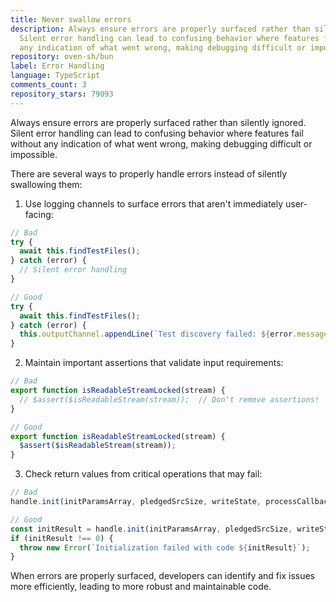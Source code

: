 ```yaml
---
title: Never swallow errors
description: Always ensure errors are properly surfaced rather than silently ignored.
  Silent error handling can lead to confusing behavior where features fail without
  any indication of what went wrong, making debugging difficult or impossible.
repository: oven-sh/bun
label: Error Handling
language: TypeScript
comments_count: 3
repository_stars: 79093
---
```


Always ensure errors are properly surfaced rather than silently ignored. Silent error handling can lead to confusing behavior where features fail without any indication of what went wrong, making debugging difficult or impossible.

There are several ways to properly handle errors instead of silently swallowing them:

1. Use logging channels to surface errors that aren't immediately user-facing:
```typescript
// Bad
try {
  await this.findTestFiles();
} catch (error) {
  // Silent error handling
}

// Good
try {
  await this.findTestFiles();
} catch (error) {
  this.outputChannel.appendLine(`Test discovery failed: ${error.message}`);
}
```

2. Maintain important assertions that validate input requirements:
```typescript
// Bad
export function isReadableStreamLocked(stream) {
  // $assert($isReadableStream(stream));  // Don't remove assertions!
}

// Good
export function isReadableStreamLocked(stream) {
  $assert($isReadableStream(stream));
}
```

3. Check return values from critical operations that may fail:
```typescript
// Bad
handle.init(initParamsArray, pledgedSrcSize, writeState, processCallback);

// Good
const initResult = handle.init(initParamsArray, pledgedSrcSize, writeState, processCallback);
if (initResult !== 0) {
  throw new Error(`Initialization failed with code ${initResult}`);
}
```

When errors are properly surfaced, developers can identify and fix issues more efficiently, leading to more robust and maintainable code.
